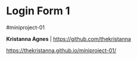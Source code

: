# Login Form 1
#miniproject-01

**Kristanna Agnes** | https://github.com/thekristanna

https://thekristanna.github.io/miniproject-01/
